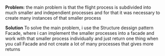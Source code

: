 ﻿**Problem:**
the main problem is that the flight process is subdivided into much smaller and independient processes and for that it was necessary to 
create many instances of that smaller process

**Solution**
To solve the main problem, i use the Structure dessign pattern Facade, where i can implement the smaller processes into a facade and work
with that smaller process individually and just return one thing when you call Facade and not create a lot of many processes that gives 
more returns